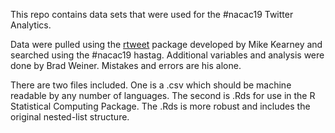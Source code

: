 This repo contains data sets that were used for the #nacac19 Twitter Analytics. 

Data were pulled using the [rtweet](https://rtweet.info/) package developed by Mike Kearney and searched using the #nacac19 hastag. Additional variables and analysis were done by Brad Weiner. Mistakes and errors are his alone.

There are two files included. One is a .csv which should be machine readable by any number of languages. The second is .Rds for use in the R Statistical Computing Package. The .Rds is more robust and includes the original nested-list structure.

